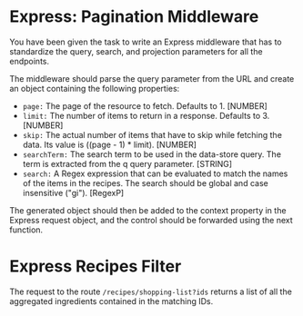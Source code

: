 # Express: Pagination Middleware

You have been given the task to write an Express middleware that has to standardize the query, search, and projection parameters for all the endpoints.

The middleware should parse the query parameter from the URL and create an object containing the following properties:

- `page:` The page of the resource to fetch. Defaults to 1. [NUMBER]
- `limit:` The number of items to return in a response. Defaults to 3. [NUMBER]
- `skip:` The actual number of items that have to skip while fetching the data. Its value is ((page - 1) * limit). [NUMBER]
- `searchTerm:` The search term to be used in the data-store query. The term is extracted from the q query parameter. [STRING]
- `search:` A Regex expression that can be evaluated to match the names of the items in the recipes. The search should be global and case insensitive ("gi"). [RegexP]
 

The generated object should then be added to the context property in the Express request object, and the control should be forwarded using the next function.
     

# Express Recipes Filter

The request to the route `/recipes/shopping-list?ids` returns a list of all the aggregated ingredients contained in the matching IDs.